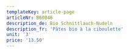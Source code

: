 ```yaml
---
templateKey: article-page
articleNr: B60046
description_de: Bio Schnittlauch-Nudeln
description_fr: 'Pâtes bio à la ciboulette'
unit: '3'
price: '13.50'
---
```


